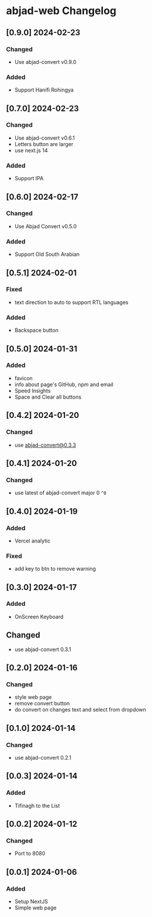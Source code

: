# abjad-web Changelog

<!-- https://keepachangelog.com/en/1.0.0/ -->

## [0.9.0] 2024-02-23
### Changed
- Use abjad-convert v0.9.0
### Added
- Support Hanifi Rohingya

## [0.7.0] 2024-02-23
### Changed
- Use abjad-convert v0.6.1
- Letters button are larger
- use next.js 14
### Added
- Support IPA

## [0.6.0] 2024-02-17
### Changed
- Use Abjad Convert v0.5.0
### Added
- Support Old South Arabian

## [0.5.1] 2024-02-01
### Fixed
- text direction to auto to support RTL languages
### Added
- Backspace button

## [0.5.0] 2024-01-31
### Added
- favicon
- info about page's GitHub, npm and email
- Speed Insights
- Space and Clear all buttons

## [0.4.2] 2024-01-20
### Changed
- use abjad-convert@0.3.3

## [0.4.1] 2024-01-20
### Changed
- use latest of abjad-convert major 0 `^0`

## [0.4.0] 2024-01-19
### Added
- Vercel analytic
### Fixed
- add key to btn to remove warning

## [0.3.0] 2024-01-17
### Added
- OnScreen Keyboard
## Changed
- use abjad-convert 0.3.1

## [0.2.0] 2024-01-16
### Changed
- style web page
- remove convert button
- do convert on changes text and select from dropdown

## [0.1.0] 2024-01-14
### Changed
- use abjad-convert 0.2.1

## [0.0.3] 2024-01-14
### Added
- Tifinagh to the List

## [0.0.2] 2024-01-12
### Changed
- Port to 8080

## [0.0.1] 2024-01-06
### Added
- Setup NextJS
- Simple web page

